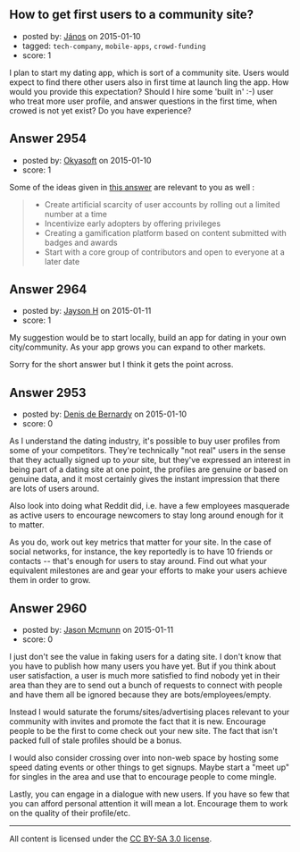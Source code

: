 ## How to get first users to a community site?

- posted by: [János](https://stackexchange.com/users/85903/j-nos) on 2015-01-10
- tagged: `tech-company`, `mobile-apps`, `crowd-funding`
- score: 1

<p>I plan to start my dating app, which is sort of a community site. Users would expect to find there other users also in first time at launch ling the app. How would you provide this expectation? Should I hire some 'built in' :-) user who treat more user profile, and answer questions in the first time, when crowed is not yet exist? Do you have experience?</p>



## Answer 2954

- posted by: [Okyasoft](https://stackexchange.com/users/294248/okyasoft) on 2015-01-10
- score: 1

<p>Some of the ideas given in <a href="https://startups.stackexchange.com/a/1805/318">this answer</a> are relevant to you as well : </p>

<blockquote>
  <ul>
  <li>Create artificial scarcity of user accounts by rolling out a limited    number at a time </li>
  <li>Incentivize early adopters by offering privileges</li>
  <li>Creating a gamification platform based on content submitted with    badges and awards </li>
  <li>Start with a core group of contributors and open to    everyone at a later date</li>
  </ul>
</blockquote>



## Answer 2964

- posted by: [Jayson H](https://stackexchange.com/users/2970155/jayson-h) on 2015-01-11
- score: 1

<p>My suggestion would be to start locally, build an app for dating in your own city/community. As your app grows you can expand to other markets.</p>

<p>Sorry for the short answer but I think it gets the point across.</p>



## Answer 2953

- posted by: [Denis de Bernardy](https://stackexchange.com/users/182468/denis-de-bernardy) on 2015-01-10
- score: 0

<p>As I understand the dating industry, it's possible to buy user profiles from some of your competitors. They're technically "not real" users in the sense that they actually signed up to <em>your</em> site, but they've expressed an interest in being part of a dating site at one point, the profiles are genuine or based on genuine data, and it most certainly gives the instant impression that there are lots of users around.</p>

<p>Also look into doing what Reddit did, i.e. have a few employees masquerade as active users to encourage newcomers to stay long around enough for it to matter.</p>

<p>As you do, work out key metrics that matter for your site. In the case of social networks, for instance, the key reportedly is to have 10 friends or contacts -- that's enough for users to stay around. Find out what your equivalent milestones are and gear your efforts to make your users achieve them in order to grow.</p>



## Answer 2960

- posted by: [Jason Mcmunn](https://stackexchange.com/users/5429346/jason-mcmunn) on 2015-01-11
- score: 0

<p>I just don't see the value in faking users for a dating site.  I don't know that you have to publish how many users you have yet.  But if you think about user satisfaction, a user is much more satisfied to find nobody yet in their area than they are to send out a bunch of requests to connect with people and have them all be ignored because they are bots/employees/empty.</p>

<p>Instead I would saturate the forums/sites/advertising places relevant to your community with invites and promote the fact that it is new.  Encourage people to be the first to come check out your new site. The fact that isn't packed full of stale profiles should be a bonus.</p>

<p>I would also consider crossing over into non-web space by hosting some speed dating events or other things to get signups.  Maybe start a "meet up" for singles in the area and use that to encourage people to come mingle.</p>

<p>Lastly, you can engage in a dialogue with new users.  If you have so few that you can afford personal attention it will mean a lot.  Encourage them to work on the quality of their profile/etc.  </p>




---

All content is licensed under the [CC BY-SA 3.0 license](https://creativecommons.org/licenses/by-sa/3.0/).
